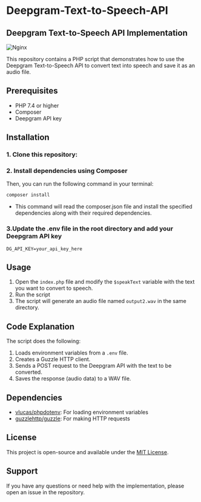 # Deepgram-Text-to-Speech-API
## Deepgram Text-to-Speech API Implementation 
![Nginx](https://sk10codebase.online/images/DeepGram.jpg)

This repository contains a PHP script that demonstrates how to use the Deepgram Text-to-Speech API to convert text into speech and save it as an audio file.

## Prerequisites

- PHP 7.4 or higher
- Composer
- Deepgram API key

## Installation

### 1. Clone this repository:

### 2. Install dependencies using Composer
  Then, you can run the following command in your terminal:
  ```bash
  composer install
  ```
  - This command will read the composer.json file and install the specified dependencies along with their required dependencies.
    
### 3.Update the .env file in the root directory and add your Deepgram API key
  ```
  DG_API_KEY=your_api_key_here
  ```

## Usage

1. Open the `index.php` file and modify the `$speakText` variable with the text you want to convert to speech.
2. Run the script
3. The script will generate an audio file named `output2.wav` in the same directory.


## Code Explanation

The script does the following:

1. Loads environment variables from a `.env` file.
2. Creates a Guzzle HTTP client.
3. Sends a POST request to the Deepgram API with the text to be converted.
4. Saves the response (audio data) to a WAV file.

## Dependencies

- [vlucas/phpdotenv](https://github.com/vlucas/phpdotenv): For loading environment variables
- [guzzlehttp/guzzle](https://github.com/guzzle/guzzle): For making HTTP requests

## License

This project is open-source and available under the [MIT License](LICENSE).

## Support

If you have any questions or need help with the implementation, please open an issue in the repository.
   
